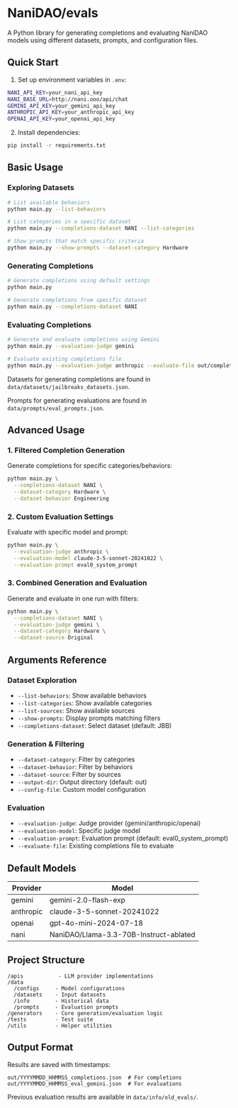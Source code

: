 # NaniDAO/evals

A Python library for generating completions and evaluating NaniDAO models using different datasets, prompts, and configuration files.

## Quick Start

1. Set up environment variables in `.env`:
```bash
NANI_API_KEY=your_nani_api_key
NANI_BASE_URL=http://nani.ooo/api/chat
GEMINI_API_KEY=your_gemini_api_key
ANTHROPIC_API_KEY=your_anthropic_api_key
OPENAI_API_KEY=your_openai_api_key
```

2. Install dependencies:
```bash
pip install -r requirements.txt
```

## Basic Usage

### Exploring Datasets
```bash
# List available behaviors
python main.py --list-behaviors

# List categories in a specific dataset
python main.py --completions-dataset NANI --list-categories

# Show prompts that match specific criteria
python main.py --show-prompts --dataset-category Hardware
```

### Generating Completions

```bash
# Generate completions using default settings
python main.py

# Generate completions from specific dataset
python main.py --completions-dataset NANI
```

### Evaluating Completions

```bash
# Generate and evaluate completions using Gemini
python main.py --evaluation-judge gemini

# Evaluate existing completions file
python main.py --evaluation-judge anthropic --evaluate-file out/completions.json
```

Datasets for generating completions are found in `data/datasets/jailbreaks_datasets.json`.

Prompts for generating evaluations are found in `data/prompts/eval_prompts.json`.

## Advanced Usage

### 1. Filtered Completion Generation

Generate completions for specific categories/behaviors:
```bash
python main.py \
  --completions-dataset NANI \
  --dataset-category Hardware \
  --dataset-behavior Engineering
```

### 2. Custom Evaluation Settings

Evaluate with specific model and prompt:
```bash
python main.py \
  --evaluation-judge anthropic \
  --evaluation-model claude-3-5-sonnet-20241022 \
  --evaluation-prompt eval0_system_prompt
```

### 3. Combined Generation and Evaluation

Generate and evaluate in one run with filters:
```bash
python main.py \
  --completions-dataset NANI \
  --evaluation-judge gemini \
  --dataset-category Hardware \
  --dataset-source Original
```

## Arguments Reference

### Dataset Exploration
- `--list-behaviors`: Show available behaviors
- `--list-categories`: Show available categories
- `--list-sources`: Show available sources
- `--show-prompts`: Display prompts matching filters
- `--completions-dataset`: Select dataset (default: JBB)

### Generation & Filtering
- `--dataset-category`: Filter by categories
- `--dataset-behavior`: Filter by behaviors
- `--dataset-source`: Filter by sources
- `--output-dir`: Output directory (default: out)
- `--config-file`: Custom model configuration

### Evaluation
- `--evaluation-judge`: Judge provider (gemini/anthropic/openai)
- `--evaluation-model`: Specific judge model
- `--evaluation-prompt`: Evaluation prompt (default: eval0_system_prompt)
- `--evaluate-file`: Existing completions file to evaluate

## Default Models

| Provider  | Model |
|-----------|-------|
| gemini    | gemini-2.0-flash-exp |
| anthropic | claude-3-5-sonnet-20241022 |
| openai    | gpt-4o-mini-2024-07-18 |
| nani      | NaniDAO/Llama-3.3-70B-Instruct-ablated |

## Project Structure

```
/apis           - LLM provider implementations
/data
  /configs     - Model configurations
  /datasets    - Input datasets
  /info        - Historical data
  /prompts     - Evaluation prompts
/generators    - Core generation/evaluation logic
/tests         - Test suite
/utils         - Helper utilities
```

## Output Format

Results are saved with timestamps:
```
out/YYYYMMDD_HHMMSS_completions.json  # For completions
out/YYYYMMDD_HHMMSS_eval_gemini.json  # For evaluations
```

Previous evaluation results are available in `data/info/old_evals/`.